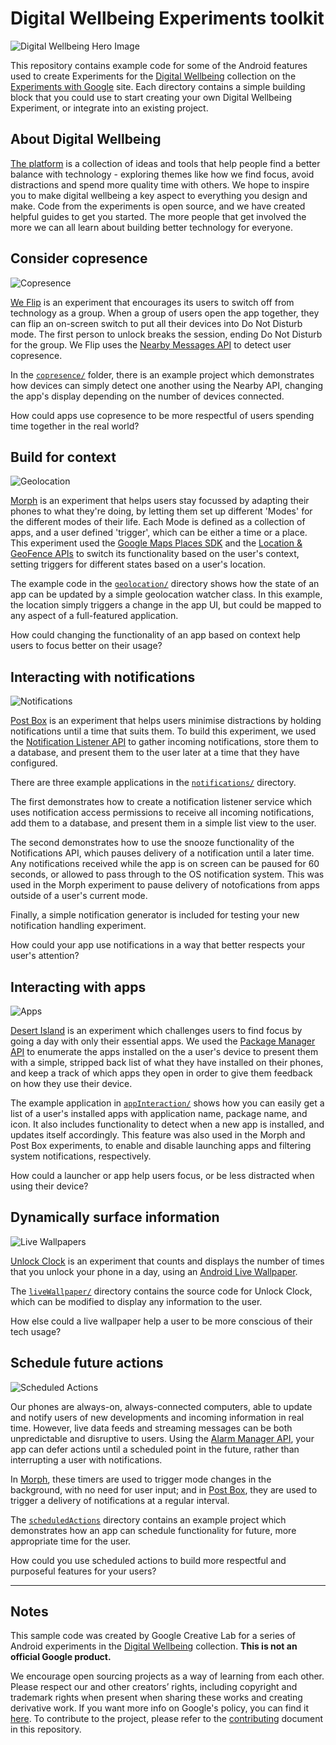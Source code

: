 # Digital Wellbeing Experiments toolkit

![Digital Wellbeing Hero Image](img/Toolkit_Hero.png)

This repository contains example code for some of the Android features used to create Experiments for the [Digital Wellbeing](https://experiments.withgoogle.com/digitalwellbeing) collection on the [Experiments with Google](https://experiments.withgoogle.com) site. Each directory contains a simple building block that you could use to start creating your own Digital Wellbeing Experiment, or integrate into an existing project.


## About Digital Wellbeing

[The platform](https://experiments.withgoogle.com/digitalwellbeing) is a collection of ideas and tools that help people find a better balance with technology - exploring themes like how we find focus, avoid distractions and spend more quality time with others. We hope to inspire you to make digital wellbeing a key aspect to everything you design and make. Code from the experiments is open source, and we have created helpful guides to get you started. The more people that get involved the more we can all learn about building better technology for everyone. 


## Consider copresence
![Copresence](img/Toolkit_WeFlip.png)

[We Flip](https://experiments.withgoogle.com/we-flip) is an experiment that encourages its users to switch off from technology as a group. When a group of users open the app together, they can flip an on-screen switch to put all their devices into Do Not Disturb mode. The first person to unlock breaks the session, ending Do Not Disturb for the group. We Flip uses the [Nearby Messages API](https://developers.google.com/nearby/) to detect user copresence.

In the [`copresence/`](copresence/) folder, there is an example project which demonstrates how devices can simply detect one another using the Nearby API, changing the app's display depending on the number of devices connected. 

How could apps use copresence to be more respectful of users spending time together in the real world?


## Build for context
![Geolocation](img/Toolkit_Morph.png)

[Morph](https://experiments.withgoogle.com/morph) is an experiment that helps users stay focussed by adapting their phones to what they're doing, by letting them set up different 'Modes' for the different modes of their life. Each Mode is defined as a collection of apps, and a user defined 'trigger', which can be either a time or a place. This experiment used the [Google Maps Places SDK](https://developers.google.com/places/android-sdk/start) and the [Location & GeoFence APIs](https://developer.android.com/training/location/geofencing) to switch its functionality based on the user's context, setting triggers for different states based on a user's location. 

The example code in the [`geolocation/`](geolocation/) directory shows how the state of an app can be updated by a simple geolocation watcher class. In this example, the location simply triggers a change in the app UI, but could be mapped to any aspect of a full-featured application. 

How could changing the functionality of an app based on context help users to focus better on their usage?


## Interacting with notifications
![Notifications](img/Toolkit_PostBox.png)

[Post Box](https://experiments.withgoogle.com/post-box) is an experiment that helps users minimise distractions by holding notifications until a time that suits them. To build this experiment, we used the [Notification Listener API](https://developer.android.com/reference/android/service/notification/NotificationListenerService) to gather incoming notifications, store them to a database, and present them to the user later at a time that they have configured. 

There are three example applications in the [`notifications/`](notifications/) directory. 

The first demonstrates how to create a notification listener service which uses notification access permissions to receive all incoming notifications, add them to a database, and present them in a simple list view to the user. 

The second demonstrates how to use the snooze functionality of the Notifications API, which pauses delivery of a notification until a later time. Any notifications received while the app is on screen can be paused for 60 seconds, or allowed to pass through to the OS notification system. This was used in the Morph experiment to pause delivery of notofications from apps outside of a user's current mode.

Finally, a simple notification generator is included for testing your new notification handling experiment.

How could your app use notifications in a way that better respects your user's attention?


## Interacting with apps
![Apps](img/Toolkit_DesertIsland.png)

[Desert Island](https://experiments.withgoogle.com/desert-island) is an experiment which challenges users to find focus by going a day with only their essential apps. We used the [Package Manager API](https://developer.android.com/reference/android/content/pm/PackageManager) to enumerate the apps installed on the a user's device to present them with a simple, stripped back list of what they have installed on their phones, and keep a track of which apps they open in order to give them feedback on how they use their device.

The example application in [`appInteraction/`](appInteraction/) shows how you can easily get a list of a user's installed apps with application name, package name, and icon. It also includes functionality to detect when a new app is installed, and updates itself accordingly. This feature was also used in the Morph and Post Box experiments, to enable and disable launching apps and filtering system notifications, respectively. 

How could a launcher or app help users focus, or be less distracted when using their device?



## Dynamically surface information
![Live Wallpapers](img/Toolkit_UnlockClock.png)

[Unlock Clock](https://experiments.withgoogle.com/unlock-clock) is an experiment that counts and displays the number of times that you unlock your phone in a day, using an [Android Live Wallpaper](https://developer.android.com/reference/android/service/wallpaper/package-summary).

The [`liveWallpaper/`](liveWallpaper/) directory contains the source code for Unlock Clock, which can be modified to display any information to the user. 

How else could a live wallpaper help a user to be more conscious of their tech usage?


## Schedule future actions
![Scheduled Actions](img/Toolkit_ActionsDelayed.png)

Our phones are always-on, always-connected computers, able to update and notify users of new developments and incoming information in real time. However, live data feeds and streaming messages can be both unpredictable and disruptive to users. Using the [Alarm Manager API](https://developer.android.com/training/scheduling/alarms), your app can defer actions until a scheduled point in the future, rather than interrupting a user with notifications.

In [Morph](https://experiments.withgoogle.com/morph), these timers are used to trigger mode changes in the background, with no need for user input; and in [Post Box](https://experiments.withgoogle.com/post-box), they are used to trigger a delivery of notifications at a regular interval.

The [`scheduledActions`](scheduledActions/) directory contains an example project which demonstrates how an app can schedule functionality for future, more appropriate time for the user. 

How could you use scheduled actions to build more respectful and purposeful features for your users?

---

## Notes
This sample code was created by Google Creative Lab for a series of Android experiments in the [Digital Wellbeing](https://experiments.withgoogle.com/digitalwellbeing) collection. __This is not an official Google product.__

We encourage open sourcing projects as a way of learning from each other. Please respect our and other creators’ rights, including copyright and trademark rights when present when sharing these works and creating derivative work. If you want more info on Google's policy, you can find it [here](https://www.google.com/permissions/). To contribute to the project, please refer to the [contributing](CONTRIBUTING.md) document in this repository.
